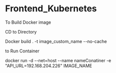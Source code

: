 # Frontend_Kubernetes

To Build Docker image

CD to Directory

Docker build . -t image_custom_name --no-cache


to Run Container


docker run -d --net=host --name nameConatiner -e "API_URL=192.168.204.226"  IMAGE_NAME
